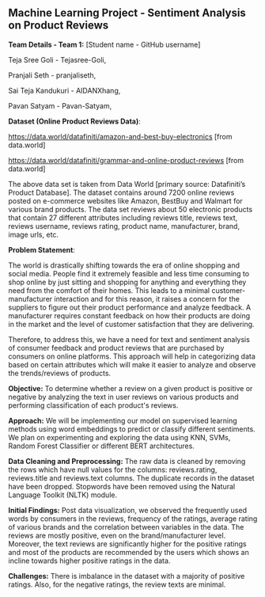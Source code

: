 ## Machine Learning Project - Sentiment Analysis on Product Reviews

**Team Details - Team 1:** [Student name - GitHub username]

Teja Sree Goli - Tejasree-Goli,

Pranjali Seth - pranjaliseth,

Sai Teja Kandukuri - AIDANXhang,

Pavan Satyam - Pavan-Satyam,

**Dataset (Online Product Reviews Data)**: 

https://data.world/datafiniti/amazon-and-best-buy-electronics [from data.world]

https://data.world/datafiniti/grammar-and-online-product-reviews [from data.world]

The above data set is taken from Data World [primary source: Datafiniti’s Product Database]. The dataset contains around 7200 online reviews posted on e-commerce websites like Amazon, BestBuy and Walmart for various brand products. The data set reviews about 50 electronic products that contain 27 different attributes including reviews title, reviews text, reviews username, reviews rating, product name, manufacturer, brand, image urls, etc.
    
**Problem Statement**:

The world is drastically shifting towards the era of online shopping and social media. People find it extremely feasible and less time consuming to shop online by just sitting and shopping for anything and everything they need from the comfort of their homes. This leads to a minimal customer-manufacturer interaction and for this reason, it raises a concern for the suppliers to figure out their product performance and analyze feedback. A manufacturer requires constant feedback on how their products are doing in the market and the level of customer satisfaction that they are delivering. 

Therefore, to address this, we have a need for text and sentiment analysis of consumer feedback and product reviews that are purchased by consumers on online platforms. This approach will help in categorizing data based on certain attributes which will make it easier to analyze and observe the trends/reviews of products.

**Objective:** To determine whether a review on a given product is positive or negative by analyzing the text in user reviews on various products and performing classification of each product's reviews.

**Approach:** We will be implementing our model on supervised learning methods using word embeddings to predict or classify different sentiments. We plan on experimenting and exploring the data using KNN, SVMs, Random Forest Classifier or different BERT architectures.

**Data Cleaning and Preprocessing:** The raw data is cleaned by removing the rows which have null values for the columns: reviews.rating, reviews.title and reviews.text columns. The duplicate records in the dataset have been dropped. Stopwords have been removed using the Natural Language Toolkit (NLTK) module.

**Initial Findings:** Post data visualization, we observed the frequently used words by consumers in the reviews, frequency of the ratings, average rating of various brands and the correlation between variables in the data. The reviews are mostly positive, even on the brand/manufacturer level. Moreover, the text reviews are significantly higher for the positive ratings and most of the products are recommended by the users which shows an incline towards higher positive ratings in the data.

**Challenges:** There is imbalance in the dataset with a majority of positive ratings. Also, for the negative ratings, the review texts are minimal.
